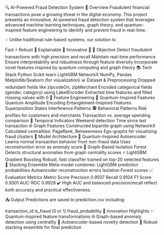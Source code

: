 🔍 AI-Powered Fraud Detection System
🚀 Overview
Fraudulent financial transactions pose a growing threat in the digital economy. This project presents an innovative, AI-powered fraud detection system that leverages advanced machine learning techniques, graph theory, and quantum-inspired feature engineering to identify and prevent fraud in real-time.

💡 Unlike traditional rule-based systems, our solution is:

Fast ⚡
Robust 💪
Explainable 🧠
Innovative 🚀
🎯 Objective
Detect fraudulent transactions with high precision and recall
Maintain real-time performance
Ensure interpretability and robustness through feature diversity
Incorporate novel features inspired by quantum computing and graph theory
📚 Tech Stack
Python
Scikit-learn
LightGBM
NetworkX
NumPy, Pandas
Matplotlib/Seaborn (for visualization)
📊 Dataset & Preprocessing
Dropped redundant fields like zipcodeOri, zipMerchant
Encoded categorical fields (gender, category) using LabelEncoder
Extracted time features and filled missing values with 0
🧪 Feature Engineering
🔮 Quantum-Inspired Features
Quantum Amplitude Encoding
Entanglement-Inspired Features
Superposition States
Interference Patterns
🕵️ Behavioral Patterns
Risk profiles for customers and merchants
Transaction vs. average spending comparison
📆 Temporal Indicators
Weekend detection
Time since last transaction
🌐 Graph Features
Constructed bipartite graph using NetworkX
Calculated centralities: PageRank, Betweenness
Ego-graphs for visualizing fraud clusters
🧠 Model Architecture
🧬 Quantum-Inspired Autoencoder
Learns normal transaction behavior from non-fraud data
Uses reconstruction error as anomaly score
🌲 Graph-Based Isolation Forest
Detects structural anomalies from graph centrality scores
⚡ LightGBM Gradient Boosting
Robust, fast classifier trained on top-20 selected features
🔁 Stacking Ensemble
Meta-model combines:
LightGBM prediction probabilities
Autoencoder reconstruction errors
Isolation Forest scores
📈 Evaluation Metrics
Metric	Score
Precision	0.9507
Recall	0.9104
F1 Score	0.9301
AUC-ROC	0.9928
✔️ High AUC and balanced precision/recall reflect both accuracy and practical effectiveness.

📤 Output
Predictions are saved to prediction.csv including:

transaction_id
is_fraud (0 or 1)
fraud_probability
🌟 Innovation Highlights
✨ Quantum-inspired feature transformations
🌐 Graph-based anomaly detection using centrality
🧠 Autoencoder-based novelty detection
🧩 Robust stacking ensemble for final prediction
